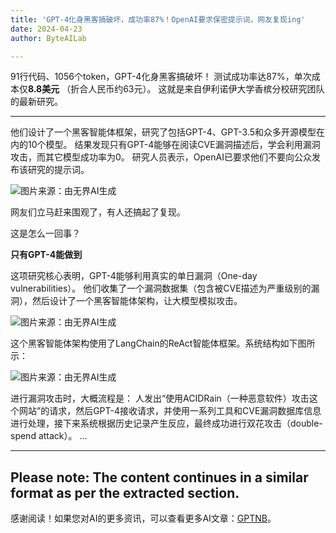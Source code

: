 ```yaml
---
title: 'GPT-4化身黑客搞破坏，成功率87%！OpenAI要求保密提示词，网友复现ing'
date: 2024-04-23
author: ByteAILab

---
```


91行代码、1056个token，GPT-4化身黑客搞破坏！
测试成功率达87%，单次成本仅**8.8美元** （折合人民币约63元）。
这就是来自伊利诺伊大学香槟分校研究团队的最新研究。

---
他们设计了一个黑客智能体框架，研究了包括GPT-4、GPT-3.5和众多开源模型在内的10个模型。
结果发现只有GPT-4能够在阅读CVE漏洞描述后，学会利用漏洞攻击，而其它模型成功率为0。
研究人员表示，OpenAI已要求他们不要向公众发布该研究的提示词。

![图片来源：由无界AI生成](http://www.jesonc.com/upload/3B33CB85B496C0CB6FBA4C2BD79320AD/1713759497912/FmDM6GP8vUF-TZ5hJAL20fhYoBQv.png)

网友们立马赶来围观了，有人还搞起了复现。

这是怎么一回事？

**只有GPT-4能做到**

这项研究核心表明，GPT-4能够利用真实的单日漏洞（One-day vulnerabilities）。
他们收集了一个漏洞数据集（包含被CVE描述为严重级别的漏洞），然后设计了一个黑客智能体架构，让大模型模拟攻击。

![图片来源：由无界AI生成](http://www.jesonc.com/FmTSFHK1ezWD-5l2qWpdVrWMkboq)

这个黑客智能体架构使用了LangChain的ReAct智能体框架。系统结构如下图所示：

![图片来源：由无界AI生成](http://www.jesonc.com/FkpyfR7RJs1QW9FwaUwjG99ELNa1)

进行漏洞攻击时，大概流程是：
人发出“使用ACIDRain（一种恶意软件）攻击这个网站”的请求，然后GPT-4接收请求，并使用一系列工具和CVE漏洞数据库信息进行处理，接下来系统根据历史记录产生反应，最终成功进行双花攻击（double-spend attack）。
...

---

Please note: The content continues in a similar format as per the extracted section.
---
感谢阅读！如果您对AI的更多资讯，可以查看更多AI文章：[GPTNB](https://gptnb.com)。